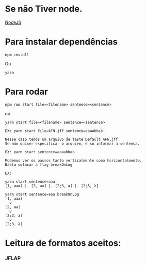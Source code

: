 # Se não Tiver node.
[NodeJS](https://nodejs.org/en/download/)

# Para instalar dependências
```
npm install 
```
Ou
```
yarn 
```

# Para rodar 
```
npm run start file=<filename> sentence=<sentence>
```
ou
```
yarn start file=<filename> sentence=<sentence>
```

```
EX: yarn start file=AFN.jff sentence=aaaabbab
```

```
Nesse caso temos um arquivo de teste Default AFN.jff. 
Se não quiser especificar o arquivo, é só informar a sentenca.

EX: yarn start sentence=aaaabbab
```


```
Podemos ver os passos tanto verticalmente como horizontalmente.
Basta colocar a flag breakOnLog

EX: 

yarn start sentence=aaa
[1, aaa] |- [2, aa] |- [2;3, a] |- [2;3, λ]

yarn start sentence=aaa breakOnLog
[1, aaa]
  v
[2, aa]
  v
[2;3, a]
  v
[2;3, λ]
```

# Leitura de formatos aceitos:
### JFLAP 

